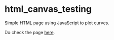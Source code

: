 # html_canvas_testing
Simple HTML page using JavaScript to plot curves.

Do check the page [here](https://htmlpreview.github.io/?https://github.com/jdabek/html_canvas_testing/blob/9d4ccfd4a3e6e7f3c061c8b52b3f9245ae88669f/canvas.html).
